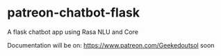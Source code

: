 # patreon-chatbot-flask
A flask chatbot app using Rasa NLU and Core

Documentation will be on: https://www.patreon.com/Geekedoutsol soon
